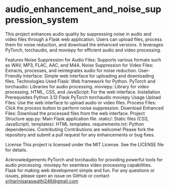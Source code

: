 # audio_enhancement_and_noise_suppression_system

This project enhances audio quality by suppressing noise in audio and video files through a Flask web application. Users can upload files, process them for noise reduction, and download the enhanced versions. It leverages PyTorch, torchaudio, and moviepy for efficient audio and video processing.

Features
Noise Suppression for Audio Files: Supports various formats such as WAV, MP3, FLAC, AAC, and M4A.
Noise Suppression for Video Files: Extracts, processes, and reintegrates audio for noise reduction.
User-Friendly Interface: Simple web interface for uploading and downloading files.
Technologies Used
Flask: Web framework for Python.
PyTorch and torchaudio: Libraries for audio processing.
moviepy: Library for video processing.
HTML, CSS, and JavaScript: For the web interface.
Installation
Prerequisites
Python 3.12
Flask
PyTorch
torchaudio
moviepy
Usage
Upload Files: Use the web interface to upload audio or video files.
Process Files: Click the process button to perform noise suppression.
Download Enhanced Files: Download the processed files from the web interface.
Project Structure
app.py: Main Flask application file.
static/: Static files (CSS, JavaScript).
templates/: HTML templates.
requirements.txt: Python dependencies.
Contributing
Contributions are welcome! Please fork the repository and submit a pull request for any enhancements or bug fixes.

License
This project is licensed under the MIT License. See the LICENSE file for details.

Acknowledgements
PyTorch and torchaudio for providing powerful tools for audio processing.
moviepy for seamless video processing capabilities.
Flask for making web development simple and fun.
For any questions or issues, please open an issue on GitHub or contact sriharinisaraswathi246@gmail.com
